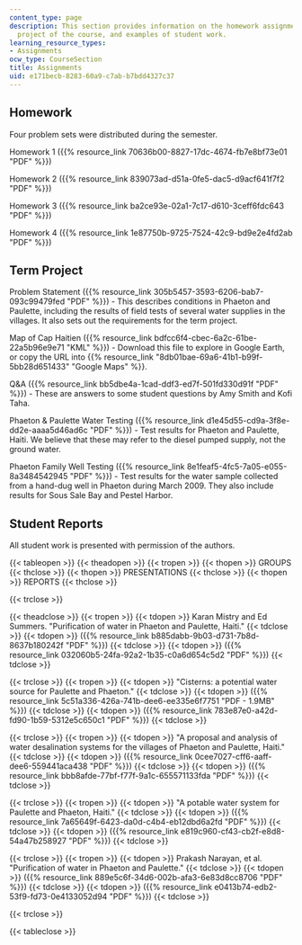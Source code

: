 ```yaml
---
content_type: page
description: This section provides information on the homework assignments and term
  project of the course, and examples of student work.
learning_resource_types:
- Assignments
ocw_type: CourseSection
title: Assignments
uid: e171becb-8283-60a9-c7ab-b7bdd4327c37
---
```


Homework
--------

Four problem sets were distributed during the semester.

Homework 1 ({{% resource_link 70636b00-8827-17dc-4674-fb7e8bf73e01 "PDF" %}})

Homework 2 ({{% resource_link 839073ad-d51a-0fe5-dac5-d9acf641f7f2 "PDF" %}})

Homework 3 ({{% resource_link ba2ce93e-02a1-7c17-d610-3ceff6fdc643 "PDF" %}})

Homework 4 ({{% resource_link 1e87750b-9725-7524-42c9-bd9e2e4fd2ab "PDF" %}})

Term Project
------------

Problem Statement ({{% resource_link 305b5457-3593-6206-bab7-093c99479fed "PDF" %}}) - This describes conditions in Phaeton and Paulette, including the results of field tests of several water supplies in the villages. It also sets out the requirements for the term project.

Map of Cap Haitien ({{% resource_link bdfcc6f4-cbec-6a2c-61be-22a5b96e9e71 "KML" %}}) - Download this file to explore in Google Earth, or copy the URL into {{% resource_link "8db01bae-69a6-41b1-b99f-5bb28d651433" "Google Maps" %}}.

Q&A ({{% resource_link bb5dbe4a-1cad-ddf3-ed7f-501fd330d91f "PDF" %}}) - These are answers to some student questions by Amy Smith and Kofi Taha.

Phaeton & Paulette Water Testing ({{% resource_link d1e45d55-cd9a-3f8e-dd2e-aaaa5d46ad6c "PDF" %}}) - Test results for Phaeton and Paulette, Haiti. We believe that these may refer to the diesel pumped supply, not the ground water.

Phaeton Family Well Testing ({{% resource_link 8e1feaf5-4fc5-7a05-e055-8a3484542945 "PDF" %}}) - Test results for the water sample collected from a hand-dug well in Phaeton during March 2009. They also include results for Sous Sale Bay and Pestel Harbor.

Student Reports
---------------

All student work is presented with permission of the authors.

{{< tableopen >}}
{{< theadopen >}}
{{< tropen >}}
{{< thopen >}}
GROUPS
{{< thclose >}}
{{< thopen >}}
PRESENTATIONS
{{< thclose >}}
{{< thopen >}}
REPORTS
{{< thclose >}}

{{< trclose >}}

{{< theadclose >}}
{{< tropen >}}
{{< tdopen >}}
Karan Mistry and Ed Summers. "Purification of water in Phaeton and Paulette, Haiti."
{{< tdclose >}}
{{< tdopen >}}
({{% resource_link b885dabb-9b03-d731-7b8d-8637b180242f "PDF" %}})
{{< tdclose >}}
{{< tdopen >}}
({{% resource_link 032060b5-24fa-92a2-1b35-c0a6d654c5d2 "PDF" %}})
{{< tdclose >}}

{{< trclose >}}
{{< tropen >}}
{{< tdopen >}}
"Cisterns: a potential water source for Paulette and Phaeton."
{{< tdclose >}}
{{< tdopen >}}
({{% resource_link 5c51a336-426a-741b-dee6-ee335e6f7751 "PDF - 1.9MB" %}})
{{< tdclose >}}
{{< tdopen >}}
({{% resource_link 783e87e0-a42d-fd90-1b59-5312e5c650c1 "PDF" %}})
{{< tdclose >}}

{{< trclose >}}
{{< tropen >}}
{{< tdopen >}}
"A proposal and analysis of water desalination systems for the villages of Phaeton and Paulette, Haiti."
{{< tdclose >}}
{{< tdopen >}}
({{% resource_link 0cee7027-cff6-aaff-dee6-559441aca438 "PDF" %}})
{{< tdclose >}}
{{< tdopen >}}
({{% resource_link bbb8afde-77bf-f77f-9a1c-655571133fda "PDF" %}})
{{< tdclose >}}

{{< trclose >}}
{{< tropen >}}
{{< tdopen >}}
"A potable water system for Paulette and Phaeton, Haiti."
{{< tdclose >}}
{{< tdopen >}}
({{% resource_link 7a65649f-6423-da0d-c4b4-eb12dbd6a2fd "PDF" %}})
{{< tdclose >}}
{{< tdopen >}}
({{% resource_link e819c960-cf43-cb2f-e8d8-54a47b258927 "PDF" %}})
{{< tdclose >}}

{{< trclose >}}
{{< tropen >}}
{{< tdopen >}}
Prakash Narayan, et al. "Purification of water in Phaeton and Paulette."
{{< tdclose >}}
{{< tdopen >}}
({{% resource_link 889e5c6f-34d6-002b-afa3-6e83d8cc8706 "PDF" %}})
{{< tdclose >}}
{{< tdopen >}}
({{% resource_link e0413b74-edb2-53f9-fd73-0e4133052d94 "PDF" %}})
{{< tdclose >}}

{{< trclose >}}

{{< tableclose >}}